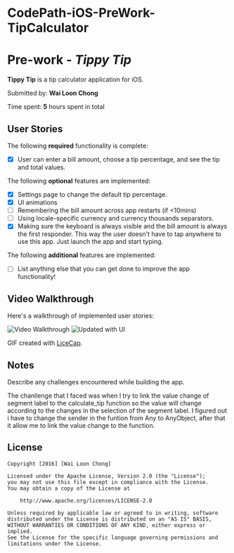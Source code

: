 # CodePath-iOS-PreWork-TipCalculator
# Pre-work - *Tippy Tip*

**Tippy Tip** is a tip calculator application for iOS.

Submitted by: **Wai Loon Chong**

Time spent: **5** hours spent in total

## User Stories

The following **required** functionality is complete:
* [x] User can enter a bill amount, choose a tip percentage, and see the tip and total values.

The following **optional** features are implemented:
* [x] Settings page to change the default tip percentage.
* [x] UI animations
* [ ] Remembering the bill amount across app restarts (if <10mins)
* [ ] Using locale-specific currency and currency thousands separators.
* [x] Making sure the keyboard is always visible and the bill amount is always the first responder. This way the user doesn't have to tap anywhere to use this app. Just launch the app and start typing.

The following **additional** features are implemented:

- [ ] List anything else that you can get done to improve the app functionality!

## Video Walkthrough 

Here's a walkthrough of implemented user stories:

<img src='http://i.imgur.com/Tqk152p.gif' title='Video Walkthrough' width='' alt='Video Walkthrough' />
<img src='http://i.imgur.com/1aVVsfu.gif' title='Updated with UI' width='' alt='Updated with UI' />

GIF created with [LiceCap](http://www.cockos.com/licecap/).

## Notes

Describe any challenges encountered while building the app.

The chanllenge that I faced was when I try to link the value change of segment label to the
calculate_tip function so the value will change according to the changes in the selection of the segment label.
I figured out i have to change the sender in the funtion from Any to AnyObject, after that it allow me to link the value change
to the function.

## License

    Copyright [2016] [Wai Loon Chong]

    Licensed under the Apache License, Version 2.0 (the "License");
    you may not use this file except in compliance with the License.
    You may obtain a copy of the License at

        http://www.apache.org/licenses/LICENSE-2.0

    Unless required by applicable law or agreed to in writing, software
    distributed under the License is distributed on an "AS IS" BASIS,
    WITHOUT WARRANTIES OR CONDITIONS OF ANY KIND, either express or implied.
    See the License for the specific language governing permissions and
    limitations under the License.
